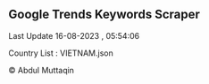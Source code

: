 

## Google Trends Keywords Scraper 
 
Last Update 16-08-2023 , 05:54:06

Country List :
VIETNAM.json



© Abdul Muttaqin 
